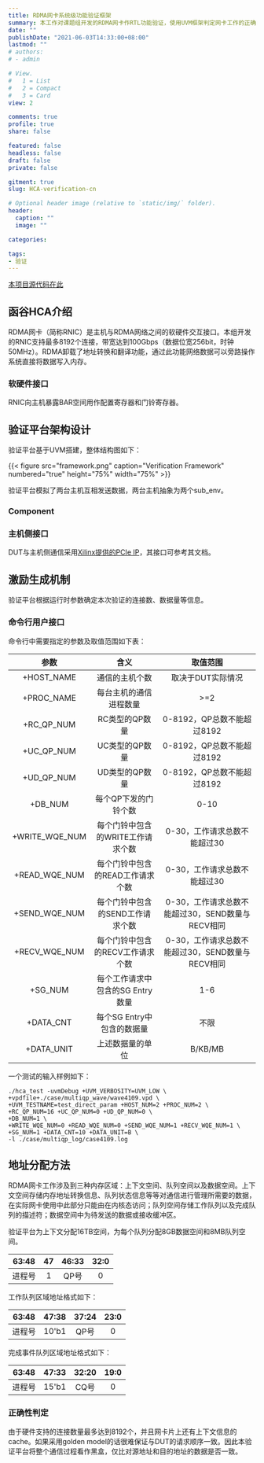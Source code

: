 ```yaml
---
title: RDMA网卡系统级功能验证框架
summary: 本工作对课题组开发的RDMA网卡作RTL功能验证，使用UVM框架判定网卡工作的正确性。
date: ""
publishDate: "2021-06-03T14:33:00+08:00"
lastmod: ""
# authors:
# - admin

# View.
#   1 = List
#   2 = Compact
#   3 = Card
view: 2

comments: true
profile: true
share: false

featured: false
headless: false
draft: false
private: false

gitment: true
slug: HCA-verification-cn

# Optional header image (relative to `static/img/` folder).
header:
  caption: ""
  image: ""

categories:

tags:
- 验证
---
```

[本项目源代码在此](https://github.com/ZhenlongMa/RDMA-NIC-Verification)

## **函谷HCA介绍**
RDMA网卡（简称RNIC）是主机与RDMA网络之间的软硬件交互接口。本组开发的RNIC支持最多8192个连接，带宽达到100Gbps（数据位宽256bit，时钟50MHz）。RDMA卸载了地址转换和翻译功能，通过此功能网络数据可以旁路操作系统直接将数据写入内存。

### **软硬件接口** 
RNIC向主机暴露BAR空间用作配置寄存器和门铃寄存器。

## **验证平台架构设计**
验证平台基于UVM搭建，整体结构图如下：

{{< figure src="framework.png" caption="Verification Framework" numbered="true" height="75%" width="75%" >}}

验证平台模拟了两台主机互相发送数据，两台主机抽象为两个sub_env。

### **Component**

### **主机侧接口**
DUT与主机侧通信采用[Xilinx提供的PCIe IP](https://www.xilinx.com/products/intellectual-property/7_series_gen_3_pci_express.html#tabAnchor-overview)，其接口可参考其文档。

## **激励生成机制**
验证平台根据运行时参数确定本次验证的连接数、数据量等信息。

### **命令行用户接口**
命令行中需要指定的参数及取值范围如下表：

|参数|含义|取值范围|
|:---:|:---:|:---:|
|+HOST_NAME|通信的主机个数|取决于DUT实际情况|
|+PROC_NAME|每台主机的通信进程数量|>=2|
|+RC_QP_NUM|RC类型的QP数量|0-8192，QP总数不能超过8192|
|+UC_QP_NUM|UC类型的QP数量|0-8192，QP总数不能超过8192|
|+UD_QP_NUM|UD类型的QP数量|0-8192，QP总数不能超过8192|
|+DB_NUM|每个QP下发的门铃个数|0-10|
|+WRITE_WQE_NUM|每个门铃中包含的WRITE工作请求个数|0-30，工作请求总数不能超过30|
|+READ_WQE_NUM|每个门铃中包含的READ工作请求个数|0-30，工作请求总数不能超过30|
|+SEND_WQE_NUM|每个门铃中包含的SEND工作请求个数|0-30，工作请求总数不能超过30，SEND数量与RECV相同|
|+RECV_WQE_NUM|每个门铃中包含的RECV工作请求个数|0-30，工作请求总数不能超过30，SEND数量与RECV相同|
|+SG_NUM|每个工作请求中包含的SG Entry数量|1-6|
|+DATA_CNT|每个SG Entry中包含的数据量|不限|
|+DATA_UNIT|上述数据量的单位|B/KB/MB|

一个测试的输入样例如下：

```
./hca_test -uvmDebug +UVM_VERBOSITY=UVM_LOW \
+vpdfile+./case/multiqp_wave/wave4109.vpd \
+UVM_TESTNAME=test_direct_param +HOST_NUM=2 +PROC_NUM=2 \
+RC_QP_NUM=16 +UC_QP_NUM=0 +UD_QP_NUM=0 \
+DB_NUM=1 \
+WRITE_WQE_NUM=0 +READ_WQE_NUM=0 +SEND_WQE_NUM=1 +RECV_WQE_NUM=1 \
+SG_NUM=1 +DATA_CNT=10 +DATA_UNIT=B \
-l ./case/multiqp_log/case4109.log
```


## **地址分配方法**
RDMA网卡工作涉及到三种内存区域：上下文空间、队列空间以及数据空间。上下文空间存储内存地址转换信息、队列状态信息等等对通信进行管理所需要的数据，在实际网卡使用中此部分只能由在内核态访问；队列空间存储工作队列以及完成队列的描述符；数据空间中为待发送的数据或接收缓冲区。

验证平台为上下文分配16TB空间，为每个队列分配8GB数据空间和8MB队列空间。

| 63:48 | 47 | 46:33 | 32:0 |
|:----:|:----:|:----:|:----:|
|进程号|1|QP号|0|

工作队列区域地址格式如下：

| 63:48 | 47:38 | 37:24 | 23:0 |
|:----:|:----:|:----:|:----:|
|进程号|10'b1|QP号|0|

完成事件队列区域地址格式如下：

| 63:48 | 47:33 | 32:20 | 19:0 |
|:----:|:----:|:----:|:----:|
|进程号|15'b1|CQ号|0|

### **正确性判定**
由于硬件支持的连接数量最多达到8192个，并且网卡片上还有上下文信息的cache。如果采用golden model的话很难保证与DUT的请求顺序一致。因此本验证平台将整个通信过程看作黑盒，仅比对源地址和目的地址的数据是否一致。